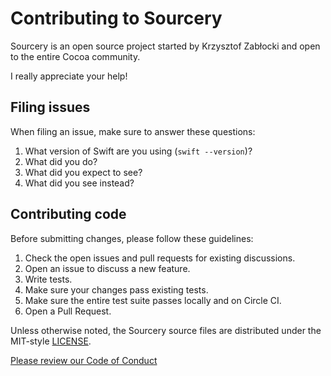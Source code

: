 # Contributing to Sourcery

Sourcery is an open source project started by Krzysztof Zabłocki and open to the entire Cocoa community.

I really appreciate your help!

## Filing issues

When filing an issue, make sure to answer these questions:

1. What version of Swift are you using (`swift --version`)?
2. What did you do?
3. What did you expect to see?
4. What did you see instead?

## Contributing code

Before submitting changes, please follow these guidelines:

1. Check the open issues and pull requests for existing discussions.
2. Open an issue to discuss a new feature.
3. Write tests.
4. Make sure your changes pass existing tests.
5. Make sure the entire test suite passes locally and on Circle CI.
6. Open a Pull Request.

Unless otherwise noted, the Sourcery source files are distributed under
the MIT-style [LICENSE](LICENSE).

[Please review our Code of Conduct](https://github.com/krzysztofzablocki/Sourcery/blob/master/CODE_OF_CONDUCT.md)
